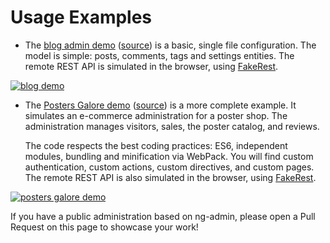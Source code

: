 # Usage Examples

* The [blog admin demo](http://ng-admin.marmelab.com/#/dashboard) ([source](examples/blog/config.js)) is a basic, single file configuration. The model is simple: posts, comments, tags and settings entities. The remote REST API is simulated in the browser, using [FakeRest](https://github.com/marmelab/FakeRest).

[![blog demo](images/blog_demo.png)](http://ng-admin.marmelab.com/#/dashboard)

* The [Posters Galore demo](http://marmelab.com/ng-admin-demo/) ([source](https://github.com/marmelab/ng-admin-demo)) is a more complete example. It simulates an e-commerce administration for a poster shop. The administration manages visitors, sales, the poster catalog, and reviews.

  The code respects the best coding practices: ES6, independent modules, bundling and minification via WebPack. You will find custom authentication, custom actions, custom directives, and custom pages. The remote REST API is also simulated in the browser, using [FakeRest](https://github.com/marmelab/FakeRest).

[![posters galore demo](images/posters_galore.png)](http://marmelab.com/ng-admin-demo/)

If you have a public administration based on ng-admin, please open a Pull Request on this page to showcase your work!
